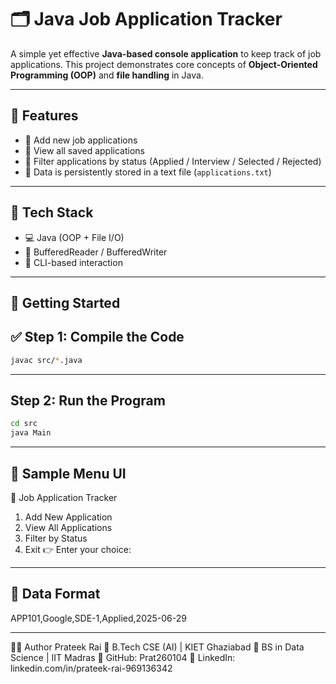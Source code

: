 # 🗂️ Java Job Application Tracker

A simple yet effective **Java-based console application** to keep track of job applications. This project demonstrates core concepts of **Object-Oriented Programming (OOP)** and **file handling** in Java.

---

## 📌 Features

- 🔹 Add new job applications
- 🔹 View all saved applications
- 🔹 Filter applications by status (Applied / Interview / Selected / Rejected)
- 💾 Data is persistently stored in a text file (`applications.txt`)

---

## 🧰 Tech Stack

- 💻 Java (OOP + File I/O)
- 📄 BufferedReader / BufferedWriter
- 🧪 CLI-based interaction

---

## 🚀 Getting Started

## ✅ Step 1: Compile the Code

```bash
javac src/*.java
```

---

## Step 2: Run the Program
```bash
cd src
java Main
```

---

## 🧪 Sample Menu UI

🎯 Job Application Tracker
1. Add New Application
2. View All Applications
3. Filter by Status
4. Exit
👉 Enter your choice:

---

## 📝 Data Format

APP101,Google,SDE-1,Applied,2025-06-29

---

👨‍💻 Author
Prateek Rai
📍 B.Tech CSE (AI) | KIET Ghaziabad
📍 BS in Data Science | IIT Madras
🔗 GitHub: Prat260104
🔗 LinkedIn: linkedin.com/in/prateek-rai-969136342








